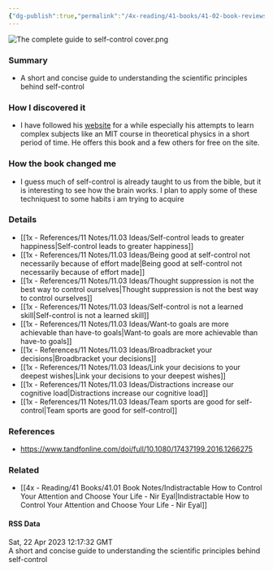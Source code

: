```yaml
---
{"dg-publish":true,"permalink":"/4x-reading/41-books/41-02-book-reviews/the-complete-guide-to-self-control-scott-h-young-jakub-jilek/","title":"The Complete Guide to Self-Control - Scott H Young Jakub Jilek","created":"2024-02-14T20:17:40.490+03:00","updated":"2024-02-14T20:17:40.490+03:00"}
---
```



![The complete guide to self-control cover.png](/img/user/4x%20-%20Reading/41%20Books/41.03%20Cover%20images/The%20complete%20guide%20to%20self-control%20cover.png)
### Summary
- A short and concise guide to understanding the scientific principles behind self-control

### How I discovered it
- I have followed his [website](https://scotthyoung.com) for a while especially his attempts to learn complex subjects like an MIT course in theoretical physics in a short period of time. He offers this book and a few others for free on the site.

### How the book changed me
- I guess much of self-control is already taught to us from the bible, but it is interesting to see how the brain works. I plan to apply some of these techniquest to some habits i am trying to acquire

### Details
- [[1x - References/11 Notes/11.03 Ideas/Self-control leads to greater happiness\|Self-control leads to greater happiness]]
- [[1x - References/11 Notes/11.03 Ideas/Being good at self-control not necessarily because of effort made\|Being good at self-control not necessarily because of effort made]]
- [[1x - References/11 Notes/11.03 Ideas/Thought suppression is not the best way to control ourselves\|Thought suppression is not the best way to control ourselves]]
- [[1x - References/11 Notes/11.03 Ideas/Self-control is not a learned skill\|Self-control is not a learned skill]]
- [[1x - References/11 Notes/11.03 Ideas/Want-to goals are more achievable than have-to goals\|Want-to goals are more achievable than have-to goals]]
- [[1x - References/11 Notes/11.03 Ideas/Broadbracket your decisions\|Broadbracket your decisions]]
- [[1x - References/11 Notes/11.03 Ideas/Link your decisions to your deepest wishes\|Link your decisions to your deepest wishes]]
- [[1x - References/11 Notes/11.03 Ideas/Distractions increase our cognitive load\|Distractions increase our cognitive load]]
- [[1x - References/11 Notes/11.03 Ideas/Team sports are good for self-control\|Team sports are good for self-control]]

### References
- https://www.tandfonline.com/doi/full/10.1080/17437199.2016.1266275

### Related
- [[4x - Reading/41 Books/41.01 Book Notes/Indistractable How to Control Your Attention and Choose Your Life - Nir Eyal\|Indistractable How to Control Your Attention and Choose Your Life - Nir Eyal]]

#### RSS Data
<div class='date'>Sat, 22 Apr 2023 12:17:32 GMT</div>
<div class='description'> A short and concise guide to understanding the scientific principles behind self-control </div>
